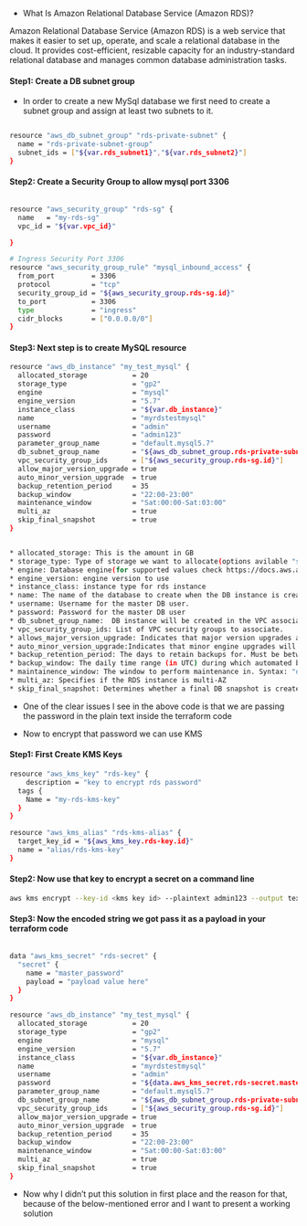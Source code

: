 * What Is Amazon Relational Database Service (Amazon RDS)?

Amazon Relational Database Service (Amazon RDS) is a web service that makes it easier to set up, operate, and scale a relational database in the cloud. It provides cost-efficient, resizable capacity for an industry-standard relational database and manages common database administration tasks.

#### Step1: Create a DB subnet group

* In order to create a new MySql database we first need to create a subnet group and assign at least two subnets to it.

```sh

resource "aws_db_subnet_group" "rds-private-subnet" {
  name = "rds-private-subnet-group"
  subnet_ids = ["${var.rds_subnet1}","${var.rds_subnet2}"]
}
```

#### Step2: Create a Security Group to allow mysql port 3306

```sh

resource "aws_security_group" "rds-sg" {
  name   = "my-rds-sg"
  vpc_id = "${var.vpc_id}"

}

# Ingress Security Port 3306
resource "aws_security_group_rule" "mysql_inbound_access" {
  from_port         = 3306
  protocol          = "tcp"
  security_group_id = "${aws_security_group.rds-sg.id}"
  to_port           = 3306
  type              = "ingress"
  cidr_blocks       = ["0.0.0.0/0"]
}
```

#### Step3: Next step is to create MySQL resource

```sh
resource "aws_db_instance" "my_test_mysql" {
  allocated_storage           = 20
  storage_type                = "gp2"
  engine                      = "mysql"
  engine_version              = "5.7"
  instance_class              = "${var.db_instance}"
  name                        = "myrdstestmysql"
  username                    = "admin"
  password                    = "admin123"
  parameter_group_name        = "default.mysql5.7"
  db_subnet_group_name        = "${aws_db_subnet_group.rds-private-subnet.name}"
  vpc_security_group_ids      = ["${aws_security_group.rds-sg.id}"]
  allow_major_version_upgrade = true
  auto_minor_version_upgrade  = true
  backup_retention_period     = 35
  backup_window               = "22:00-23:00"
  maintenance_window          = "Sat:00:00-Sat:03:00"
  multi_az                    = true
  skip_final_snapshot         = true
}
```

```sh

* allocated_storage: This is the amount in GB
* storage_type: Type of storage we want to allocate(options avilable "standard" (magnetic), "gp2" (general purpose SSD), or "io1" (provisioned IOPS SSD)
* engine: Database engine(for supported values check https://docs.aws.amazon.com/AmazonRDS/latest/APIReference/API_CreateDBInstance.html) eg: Oracle, Amazon Aurora,Postgres 
* engine_version: engine version to use
* instance_class: instance type for rds instance
* name: The name of the database to create when the DB instance is created.
* username: Username for the master DB user.
* password: Password for the master DB user
* db_subnet_group_name:  DB instance will be created in the VPC associated with the DB subnet group. If unspecified, will be created in the default VPC
* vpc_security_group_ids: List of VPC security groups to associate.
* allows_major_version_upgrade: Indicates that major version upgrades are allowed. Changing this parameter does not result in an outage and the change is asynchronously applied as soon as possible.
* auto_minor_version_upgrade:Indicates that minor engine upgrades will be applied automatically to the DB instance during the maintenance window. Defaults to true.
* backup_retention_period: The days to retain backups for. Must be between 0 and 35. When creating a Read Replica the value must be greater than 0
* backup_window: The daily time range (in UTC) during which automated backups are created if they are enabled. Must not overlap with maintenance_window
* maintainence_window: The window to perform maintenance in. Syntax: "ddd:hh24:mi-ddd:hh24:mi".
* multi_az: Specifies if the RDS instance is multi-AZ
* skip_final_snapshot: Determines whether a final DB snapshot is created before the DB instance is deleted. If true is specified, no DBSnapshot is created. If false is specified, a DB snapshot is created before the DB instance is deleted, using the value from final_snapshot_identifier. Default is false
```

* One of the clear issues I see in the above code is that we are passing the password in the plain text inside the terraform code


* Now to encrypt that password we can use KMS
#### Step1: First Create KMS Keys

```sh
resource "aws_kms_key" "rds-key" {
    description = "key to encrypt rds password"
  tags {
    Name = "my-rds-kms-key"
  }
}

resource "aws_kms_alias" "rds-kms-alias" {
  target_key_id = "${aws_kms_key.rds-key.id}"
  name = "alias/rds-kms-key"
}
```

#### Step2: Now use that key to encrypt a secret on a command line

```sh
aws kms encrypt --key-id <kms key id> --plaintext admin123 --output text --query CiphertextBlob
```

#### Step3: Now the encoded string we got pass it as a payload in your terraform code


```sh

data "aws_kms_secret" "rds-secret" {
  "secret" {
    name = "master_password"
    payload = "payload value here"
  }
}

resource "aws_db_instance" "my_test_mysql" {
  allocated_storage           = 20
  storage_type                = "gp2"
  engine                      = "mysql"
  engine_version              = "5.7"
  instance_class              = "${var.db_instance}"
  name                        = "myrdstestmysql"
  username                    = "admin"
  password                    = "${data.aws_kms_secret.rds-secret.master_password}"
  parameter_group_name        = "default.mysql5.7"
  db_subnet_group_name        = "${aws_db_subnet_group.rds-private-subnet.name}"
  vpc_security_group_ids      = ["${aws_security_group.rds-sg.id}"]
  allow_major_version_upgrade = true
  auto_minor_version_upgrade  = true
  backup_retention_period     = 35
  backup_window               = "22:00-23:00"
  maintenance_window          = "Sat:00:00-Sat:03:00"
  multi_az                    = true
  skip_final_snapshot         = true
}
```

* Now why I didn’t put this solution in first place and the reason for that, because of the below-mentioned error and I want to present a working solution

